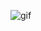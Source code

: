 ![gif](https://user-images.githubusercontent.com/132306277/235545741-0be5dd11-495d-4668-a58e-b4610e8b613b.gif)
